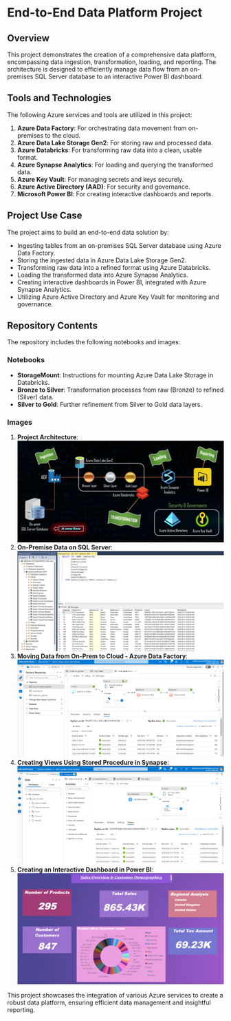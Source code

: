 # End-to-End Data Platform Project

## Overview

This project demonstrates the creation of a comprehensive data platform, encompassing data ingestion, transformation, loading, and reporting. The architecture is designed to efficiently manage data flow from an on-premises SQL Server database to an interactive Power BI dashboard.

## Tools and Technologies

The following Azure services and tools are utilized in this project:

1. **Azure Data Factory**: For orchestrating data movement from on-premises to the cloud.
2. **Azure Data Lake Storage Gen2**: For storing raw and processed data.
3. **Azure Databricks**: For transforming raw data into a clean, usable format.
4. **Azure Synapse Analytics**: For loading and querying the transformed data.
5. **Azure Key Vault**: For managing secrets and keys securely.
6. **Azure Active Directory (AAD)**: For security and governance.
7. **Microsoft Power BI**: For creating interactive dashboards and reports.

## Project Use Case

The project aims to build an end-to-end data solution by:

- Ingesting tables from an on-premises SQL Server database using Azure Data Factory.
- Storing the ingested data in Azure Data Lake Storage Gen2.
- Transforming raw data into a refined format using Azure Databricks.
- Loading the transformed data into Azure Synapse Analytics.
- Creating interactive dashboards in Power BI, integrated with Azure Synapse Analytics.
- Utilizing Azure Active Directory and Azure Key Vault for monitoring and governance.

## Repository Contents

The repository includes the following notebooks and images:

### Notebooks

- **StorageMount**: Instructions for mounting Azure Data Lake Storage in Databricks.
- **Bronze to Silver**: Transformation processes from raw (Bronze) to refined (Silver) data.
- **Silver to Gold**: Further refinement from Silver to Gold data layers.

### Images

1. **Project Architecture**: ![Project Architecture](Project-Architecture.png)
2. **On-Premise Data on SQL Server**: ![On-Premise Data on SQL Server](1.On-premise-data-on-sql-server.png)
3. **Moving Data from On-Prem to Cloud - Azure Data Factory**: ![Moving Data from On-Prem to Cloud - Azure Data Factory](2.Moving-data-from-on-prem-to-cloud-azure-data-factory.png)
4. **Creating Views Using Stored Procedure in Synapse**: ![Creating Views Using Stored Procedure in Synapse](3.Creating-views-using-stored-procedure-in-synapse.png)
5. **Creating an Interactive Dashboard in Power BI**: ![Creating an Interactive Dashboard in Power BI](4.Creating-an-interactive-dashboard-in-power-BI.png)

This project showcases the integration of various Azure services to create a robust data platform, ensuring efficient data management and insightful reporting.
